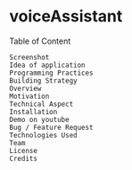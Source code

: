 # voiceAssistant
Table of Content

    Screenshot
    Idea of application
    Programming Practices
    Building Strategy
    Overview
    Motivation
    Technical Aspect
    Installation
    Demo on youtube
    Bug / Feature Request
    Technologies Used
    Team
    License
    Credits
